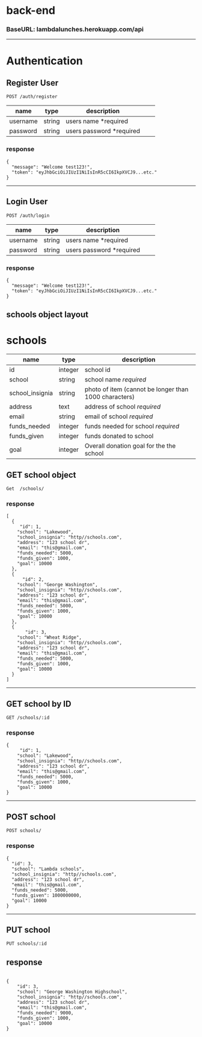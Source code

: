 # back-end

### BaseURL: lambdalunches.herokuapp.com/api

---

# **Authentication**

## Register User

```
POST /auth/register
```

| name     | type   | description               |     |     |
| -------- | ------ | ------------------------- | --- | --- |
| username | string | users name \*required     |     |     |
| password | string | users password \*required |     |     |

### response

```
{
  "message": "Welcome test123!",
  "token": "eyJhbGciOiJIUzI1NiIsInR5cCI6IkpXVCJ9...etc."
}
```

---

## Login User

```
POST /auth/login
```

| name     | type   | description               |     |     |
| -------- | ------ | ------------------------- | --- | --- |
| username | string | users name \*required     |     |     |
| password | string | users password \*required |     |     |

### response

```
{
  "message": "Welcome test123!",
  "token": "eyJhbGciOiJIUzI1NiIsInR5cCI6IkpXVCJ9...etc."
}

```

## schools object layout

# **schools**

| name            | type    | description                                           |
| --------------- | ------- | ----------------------------------------------------- |
| id              | integer | school id                                             |
| school          | string  | school name _required_                                |
| school_insignia | string  | photo of item (cannot be longer than 1000 characters) |
| address         | text    | address of school _required_                          |
| email           | string  | email of school _required_                            |
| funds_needed    | integer | funds needed for school _required_                    |
| funds_given     | integer | funds donated to school                               |
| goal            | integer | Overall donation goal for the the school              |

## GET school object

```
Get  /schools/
```

### response

```
[
  {
     "id": 1,
    "school": "Lakewood",
    "school_insignia": "http//schools.com",
    "address": "123 school dr",
    "email": "this@gmail.com",
    "funds_needed": 5000,
    "funds_given": 1000,
    "goal": 10000
  },
  {
      "id": 2,
    "school": "George Washington",
    "school_insignia": "http//schools.com",
    "address": "123 school dr",
    "email": "this@gmail.com",
    "funds_needed": 5000,
    "funds_given": 1000,
    "goal": 10000
  },
  {
       "id": 3,
    "school": "Wheat Ridge",
    "school_insignia": "http//schools.com",
    "address": "123 school dr",
    "email": "this@gmail.com",
    "funds_needed": 5000,
    "funds_given": 1000,
    "goal": 10000
  }
]

```

---

## GET school by ID

```
GET /schools/:id
```

### response

```
{
     "id": 1,
    "school": "Lakewood",
    "school_insignia": "http//schools.com",
    "address": "123 school dr",
    "email": "this@gmail.com",
    "funds_needed": 5000,
    "funds_given": 1000,
    "goal": 10000
}
```

---

## POST school

```
POST schools/
```

### response

```
{
  "id": 3,
  "school": "Lambda schools",
  "school_insignia": "http//schools.com",
  "address": "123 school dr",
  "email": "this@gmail.com",
  "funds_needed": 5000,
  "funds_given": 1000000000,
  "goal": 10000
}
```

---

## PUT school

```
PUT schools/:id

```

## response

```

{
    "id": 3,
    "school": "George Washington Highschool",
    "school_insignia": "http//schools.com",
    "address": "123 school dr",
    "email": "this@gmail.com",
    "funds_needed": 9000,
    "funds_given": 1000,
    "goal": 10000
}

```
